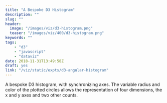 ```yaml
---
title: "A Bespoke D3 Histogram"
description: ""
slug: ""
header:
  image: "/images/viz/d3-histogram.png"
  teaser: "/images/viz/400/d3-histogram.png"
keywords: ""
tags:
    - "d3"
    - "javascript"
    - "dataviz"
date: 2018-11-31T13:49:58Z
draft: yes
link: "/viz/static/expts/d3-angular-histogram"
---
```

A bespoke D3 histogram, with synchronizing axes. The variable
radius and color of the plotted circles allows the representation of four dimensions,
the x and y axes and two other counts.

<!--more-->
